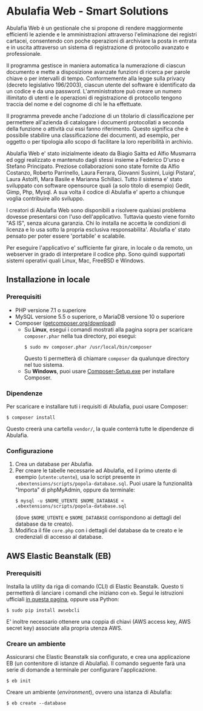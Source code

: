 # Abulafia Web - Smart Solutions

Abulafia Web è un gestionale che si propone di rendere maggiormente efficienti le aziende e le amministrazioni attraverso l'eliminazione dei registri cartacei, consentendo con poche operazioni di archiviare la posta in entrata e in uscita attraverso un sistema di registrazione di protocollo avanzato e professionale. 

Il programma gestisce in maniera automatica la numerazione di ciascun documento e mette a disposizione avanzate funzioni di ricerca per parole chiave o per intervalli di tempo. Conformemente alla legge sulla privacy (decreto legislativo 196/2003), ciascun utente del software è identificato da un codice e da una password. L'amministratore può creare un numero illimitato di utenti e le operazioni di registrazione di protocollo tengono traccia del nome e del cognome di chi le ha effettuate.

Il programma prevede anche l'adozione di un titolario di classificazione per permettere all'azienda di catalogare i documenti protocollati a seconda della funzione o attività cui essi fanno riferimento. Questo significa che è possibile stabilire una classificazione dei documenti, ad esempio, per oggetto o per tipologia allo scopo di facilitare la loro reperibilità in archivio.

Abulafia Web e' stato inizialmente ideato da Biagio Saitta ed Alfio Musmarra ed oggi realizzato e mantenuto dagli stessi insieme a Federico D'urso e Stefano Principato. Preziose collaborazioni sono state fornite da Alfio Costanzo, Roberto Parrinello, Laura Ferrara, Giovanni Susinni, Luigi Pistara', Laura Astolfi, Mara Basile e Marianna Schillaci. Tutto il sistema e' stato sviluppato con software opensource quali (a solo titolo di esempio) Gedit, Gimp, Php, Mysql. A sua volta il codice di Abulafia e' aperto a chiunque voglia contribuire allo sviluppo.

I creatori di Abulafia Web sono disponibili a risolvere qualsiasi problema dovesse presentarsi con l'uso dell'applicativo. Tuttavia questo viene fornito "AS IS", senza alcuna garanzia. Chi lo installa ne accetta le condizioni di licenza e lo usa sotto la propria esclusiva responsabilita'. Abulafia e' stato pensato per poter essere 'portabile' e scalabile. 

Per eseguire l'applicativo e' sufficiente far girare, in locale o da remoto, un webserver in grado di interpretare il codice php. Sono quindi supportati sistemi operativi quali Linux, Mac, FreeBSD e Windows.


## Installazione in locale

### Prerequisiti

* PHP versione 7.1 o superiore
* MySQL versione 5.5 o superiore, o MariaDB versione 10 o superiore
* Composer ([getcomposer.org/download](https://getcomposer.org/download/))
  * Su **Linux**, esegui i comandi mostrati alla pagina sopra per scaricare `composer.phar` nella tua directory, poi esegui:
    ```
    $ sudo mv composer.phar /usr/local/bin/composer
    ```
    Questo ti permetterà di chiamare `composer` da qualunque directory nel tuo sistema.
  * Su **Windows**, puoi usare [Composer-Setup.exe](https://getcomposer.org/Composer-Setup.exe) per installare Composer.

### Dipendenze

Per scaricare e installare tuti i requisiti di Abulafia, puoi usare Composer:

```
$ composer install
```

Questo creerà una cartella `vendor/`, la quale conterrà tutte le dipendenze di Abulafia.


### Configurazione

1. Crea un database per Abulafia.
2. Per creare le tabelle necessarie ad Abulafia, ed il primo utente di esempio (`utente:utente`), 
   usa lo script presente in `.ebextensions/scripts/popola-database.sql`. Puoi usare la funzionalità
   "Importa" di phpMyAdmin, oppure da terminale:
   ```
   $ mysql -u $NOME_UTENTE $NOME_DATABASE < .ebextensions/scripts/popola-database.sql
   ```
   (dove `$NOME_UTENTE` e `$NOME_DATABASE` corrispondono ai dettagli del database da te creato).
3. Modifica il file `core.php` con i dettagli del database da te creato e le credenziali di accesso al database.


## AWS Elastic Beanstalk (EB)

### Prerequisiti

Installa la utility da riga di comando (CLI) di Elastic Beanstalk.
Questo ti permetterà di lanciare i comandi che iniziano con `eb`.
Segui le istruzioni ufficiali 
[in questa pagina](https://docs.aws.amazon.com/elasticbeanstalk/latest/dg/eb-cli3-install.html),
oppure usa Python:

```
$ sudo pip install awsebcli
```

E' inoltre necessario ottenere una coppia di chiavi (AWS access key, AWS secret key) associate alla propria utenza AWS.

### Creare un ambiente

Assicurarsi che Elastic Beanstalk sia configurato, e crea una applicazione EB (un contenitore di istanze di Abulafia).
Il comando seguente farà una serie di domande a terminale per configurare l'applicazione.

```
$ eb init
```

Creare un ambiente (*environment*), ovvero una istanza di Abulafia:

```
$ eb create --database
```
